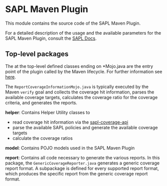 # SAPL Maven Plugin

This module contains the source code of the SAPL Maven Plugin.

For a detailed description of the usage and the available parameters for the SAPL Maven Plugin, consult the [SAPL Docs](https://sapl.io/docs/sapl-reference.html#code-coverage-reports-via-the-sapl-maven-plugin).

## Top-level packages

The at the top-level defined classes ending on *Mojo.java are the entry point of the plugin called by the Maven lifecycle. For further information see [here](https://maven.apache.org/guides/plugin/guide-java-plugin-development.html).

The `ReportCoverageInformationMojo.java` is typically executed by the Maven `verify` goal and collects the coverage hit information, parses the available coverage targets, calculates the coverage ratio for the coverage criteria, and generates the reports.

**helper**:
Contains Helper Utility classes to 
- read coverage hit information via the [sapl-coverage-api](https://github.com/heutelbeck/sapl-policy-engine/tree/master/sapl-coverage-api)
- parse the available SAPL policies and generate the available coverage targets
- calculate the coverage ratios

**model**:
Contains POJO models used in the SAPL Maven Plugin

**report**:
Contains all code necessary to generate the various reports. 
In this package, the `GenericCoverageReporter.java` generates a generic coverage report format. A subpackage is defined for every supported report format, which produces the specific report from the generic coverage report format.
